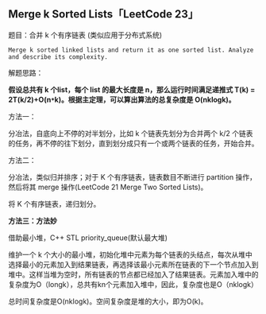 ## Merge k Sorted Lists「LeetCode 23」

题目：合并 k 个有序链表 (类似应用于分布式系统)

```
Merge k sorted linked lists and return it as one sorted list. Analyze and describe its complexity.
```

解题思路：

**假设总共有 k 个list，每个 list 的最大长度是 n，那么运行时间满足递推式 T(k) = 2T(k/2)+O(n`*`k)。根据主定理，可以算出算法的总复杂度是 O(nklogk)。**

方法一：

分冶法，自底向上不停的对半划分，比如 k 个链表先划分为合并两个 k/2 个链表的任务，再不停的往下划分，直到划分成只有一个或两个链表的任务，开始合并。

方法二：

分冶法，类似归并排序；对于 K 个有序链表，链表数目不断进行 partition 操作，然后将其 merge 操作(LeetCode 21 Merge Two Sorted Lists)。

将 K 个有序链表，递归划分。

**方法三：方法妙**

借助最小堆，C++ STL priority_queue(默认最大堆)

维护一个 k 个大小的最小堆，初始化堆中元素为每个链表的头结点，每次从堆中选择最小的元素加入到结果链表，再选择该最小元素所在链表的下一个节点加入到堆中。这样当堆为空时，所有链表的节点都已经加入了结果链表。元素加入堆中的复杂度为O（longk），总共有kn个元素加入堆中，因此，复杂度也是O（nklogk）

总时间复杂度是O(nklogk)。空间复杂度是堆的大小，即为O(k)。

